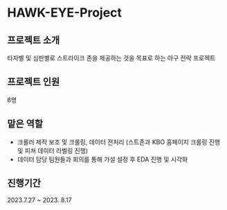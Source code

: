 # HAWK-EYE-Project

## 프로젝트 소개
타자별 및 심판별로 스트라이크 존을 제공하는 것을 목표로 하는 야구 전략 프로젝트

## 프로젝트 인원
6명

## 맡은 역할
-  크롤러 제작 보조 및 크롤링, 데이터 전처리
(스트존과 KBO 홈페이지 크롤링 진행 및 피쳐 데이터 라벨링 진행)
- 데이터 담당 팀원들과 회의를 통해 가설 설정 후 EDA 진행 및 시각화

## 진행기간
2023.7.27 ~ 2023. 8.17
